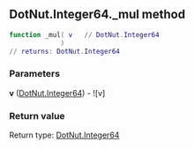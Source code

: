 ## DotNut.Integer64._mul method


```lua
function _mul( v   // DotNut.Integer64
             )
// returns: DotNut.Integer64
```


### Parameters

**v** ([DotNut.Integer64](../../DotNut/Integer64.md)) - ![v]

### Return value

Return type: [DotNut.Integer64](../../DotNut/Integer64.md)

